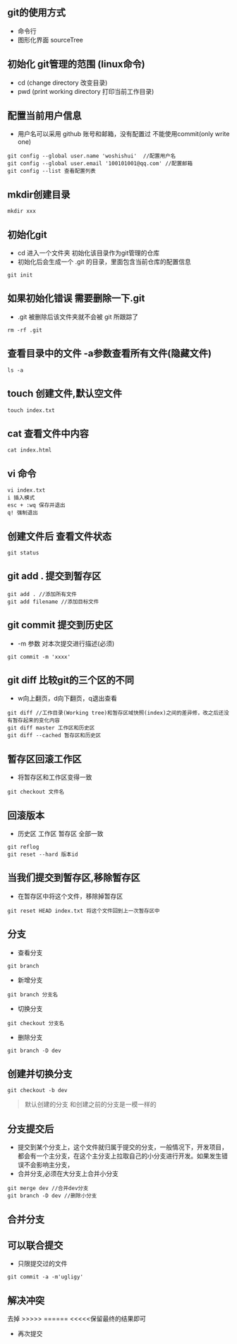 ## git的使用方式 
- 命令行 
- 图形化界面 sourceTree

## 初始化 git管理的范围 (linux命令)
- cd (change directory 改变目录)
- pwd (print working directory 打印当前工作目录)

## 配置当前用户信息
- 用户名可以采用 github 账号和邮箱，没有配置过 不能使用commit(only write one)
```
git config --global user.name 'woshishui'  //配置用户名
git config --global user.email '100101001@qq.com' //配置邮箱
git config --list 查看配置列表
``` 

## mkdir创建目录
```
mkdir xxx
```

## 初始化git
- cd 进入一个文件夹 初始化该目录作为git管理的仓库
- 初始化后会生成一个 .git 的目录，里面包含当前仓库的配置信息
```
git init
```
## 如果初始化错误 需要删除一下.git
- .git 被删除后该文件夹就不会被 git 所跟踪了
```
rm -rf .git
```

## 查看目录中的文件 -a参数查看所有文件(隐藏文件)
```
ls -a
```

## touch 创建文件,默认空文件
```
touch index.txt
```

## cat 查看文件中内容
```
cat index.html
```

## vi 命令
```
vi index.txt
i 插入模式
esc + :wq 保存并退出
q! 强制退出
```

## 创建文件后 查看文件状态
```
git status
```

## git add . 提交到暂存区
```
git add . //添加所有文件
git add filename //添加目标文件

```

## git commit 提交到历史区
- -m 参数 对本次提交进行描述(必须)
```
git commit -m 'xxxx'
```

## git diff 比较git的三个区的不同
- w向上翻页，d向下翻页，q退出查看

```
git diff //工作目录(Working tree)和暂存区域快照(index)之间的差异修，改之后还没有暂存起来的变化内容
git diff master 工作区和历史区
git diff --cached 暂存区和历史区
```

## 暂存区回滚工作区
- 将暂存区和工作区变得一致
```
git checkout 文件名
```

## 回滚版本
- 历史区 工作区 暂存区 全部一致
```
git reflog
git reset --hard 版本id
```

## 当我们提交到暂存区,移除暂存区
- 在暂存区中将这个文件，移除掉暂存区
```
git reset HEAD index.txt 将这个文件回到上一次暂存区中
```

## 分支
- 查看分支
```
git branch
```
- 新增分支
```
git branch 分支名
```
- 切换分支
```
git checkout 分支名
```
- 删除分支
```
git branch -D dev
```

## 创建并切换分支
```
git checkout -b dev
```
> 默认创建的分支 和创建之前的分支是一模一样的

## 分支提交后
- 提交到某个分支上，这个文件就归属于提交的分支，一般情况下，开发项目，都会有一个主分支，在这个主分支上拉取自己的小分支进行开发。如果发生错误不会影响主分支，
- 合并分支,必须在大分支上合并小分支
```
git merge dev //合并dev分支
git branch -D dev //删除小分支
```

## 合并分支


## 可以联合提交
- 只限提交过的文件
```
git commit -a -m'ugligy'
```

## 解决冲突
去掉 >>>>>  ====== <<<<<保留最终的结果即可

- 再次提交





